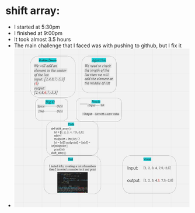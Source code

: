 # shift array:
- I started at 5:30pm
- I finished at 9:00pm
- It took almost 3.5 hours
- The main challenge that I faced was with pushing to github, but I fix it
- ![shift array](img/code-challenge2.JPG)

